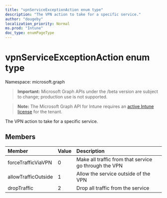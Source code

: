 ```yaml
---
title: "vpnServiceExceptionAction enum type"
description: "The VPN action to take for a specific service."
author: "dougeby"
localization_priority: Normal
ms.prod: "Intune"
doc_type: enumPageType
---
```


# vpnServiceExceptionAction enum type

Namespace: microsoft.graph

> **Important:** Microsoft Graph APIs under the /beta version are subject to change; production use is not supported.

> **Note:** The Microsoft Graph API for Intune requires an [active Intune license](https://go.microsoft.com/fwlink/?linkid=839381) for the tenant.

The VPN action to take for a specific service.

## Members
|Member|Value|Description|
|:---|:---|:---|
|forceTrafficViaVPN|0|Make all traffic from that service go through the VPN|
|allowTrafficOutside|1|Allow the service outside of the VPN|
|dropTraffic|2|Drop all traffic from the service|



